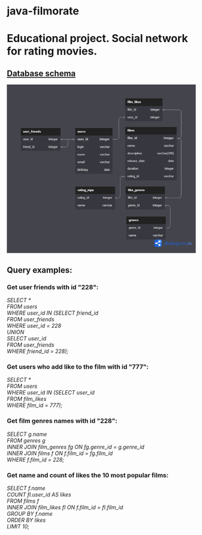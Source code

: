 # java-filmorate
# **Educational project. Social network for rating movies.**

## [**Database schema**](https://www.google.com](https://dbdiagram.io/d/64564506dca9fb07c49d5b10))
![Database Image](filmorate.png)

## **Query examples:**
### **Get user friends with id "228":**
_SELECT * <br />
FROM users <br />
WHERE user_id IN (SELECT friend_id <br />
FROM user_friends <br />
WHERE user_id = 228 <br />
UNION  <br />
SELECT user_id <br />
FROM user_friends <br />
WHERE friend_id = 228); <br />_

### **Get users who add like to the film with id "777":** <br />
_SELECT * <br />
FROM users <br />
WHERE user_id IN (SELECT user_id <br />
FROM film_likes <br />
WHERE film_id = 777); <br />_

### **Get film genres names with id "228":** <br />
_SELECT g.name <br />
FROM genres g <br />
INNER JOIN film_genres fg ON fg.genre_id = g.genre_id <br />
INNER JOIN films f ON f.film_id = fg.film_id <br />
WHERE f.film_id = 228; <br />_

### **Get name and count of likes the 10 most popular films:** <br />
_SELECT f.name <br />
COUNT fl.user_id AS likes <br />
FROM films f <br />
INNER JOIN film_likes fl ON f.film_id = fl.film_id <br />
GROUP BY f.name <br />
ORDER BY likes <br />
LIMIT 10;_
##
